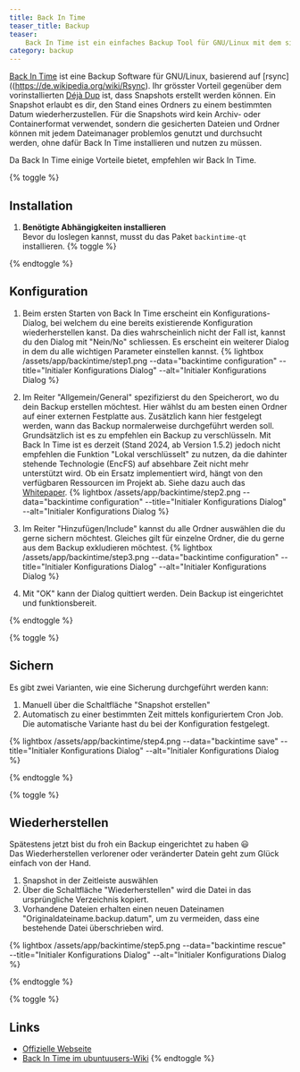 ```yaml
---
title: Back In Time
teaser_title: Backup
teaser:
    Back In Time ist ein einfaches Backup Tool für GNU/Linux mit dem sich Backups von Verzeichnisen und Dateien anfertigen und einfach Wiederherstellen lassen.
category: backup
---
```


[Back In Time](https://github.com/bit-team/backintime) ist eine Backup Software für GNU/Linux, basierend auf [rsync]((https://de.wikipedia.org/wiki/Rsync).
Ihr grösster Vorteil gegenüber dem vorinstallierten [Déjà Dup](https://wiki.ubuntuusers.de/D%C3%A9j%C3%A0_Dup/) ist, dass Snapshots erstellt werden können. Ein Snapshot erlaubt es dir, den Stand eines Ordners zu einem bestimmten Datum wiederherzustellen. Für die Snapshots wird kein Archiv- oder Containerformat verwendet, sondern die gesicherten Dateien und Ordner können mit jedem Dateimanager problemlos genutzt und durchsucht werden, ohne dafür Back In Time installieren und nutzen zu müssen.

Da Back In Time einige Vorteile bietet, empfehlen wir Back In Time.

{% toggle %}

## Installation
1. **Benötigte Abhängigkeiten installieren**<br>
   Bevor du loslegen kannst, musst du das Paket ``backintime-qt`` installieren.
{% toggle %}


{% endtoggle %}
## Konfiguration
1. Beim ersten Starten von Back In Time erscheint ein Konfigurations-Dialog, bei welchem du eine bereits existierende Konfiguration wiederherstellen kanst. Da dies wahrscheinlich nicht der Fall ist, kannst du den Dialog mit "Nein/No" schliessen. Es erscheint ein weiterer Dialog in dem du alle wichtigen Parameter einstellen kannst.
{% lightbox /assets/app/backintime/step1.png --data="backintime configuration" --title="Initialer Konfigurations Dialog" --alt="Initialer Konfigurations Dialog %}
2. Im Reiter "Allgemein/General" spezifizierst du den Speicherort, wo du dein Backup erstellen möchtest. Hier wählst du am besten einen Ordner auf einer externen Festplatte aus. Zusätzlich kann hier festgelegt werden, wann das Backup normalerweise durchgeführt werden soll. Grundsätzlich ist es zu empfehlen ein Backup zu verschlüsseln. Mit Back In Time ist es derzeit (Stand 2024, ab Version 1.5.2) jedoch nicht empfehlen die Funktion "Lokal verschlüsselt" zu nutzen, da die dahinter stehende Technologie (EncFS) auf absehbare Zeit nicht mehr unterstützt wird. Ob ein Ersatz implementiert wird, hängt von den verfügbaren Ressourcen im Projekt ab. Siehe dazu auch das [Whitepaper](https://github.com/bit-team/backintime/blob/dev/doc/ENCRYPT_TRANSITION.md).
{% lightbox /assets/app/backintime/step2.png --data="backintime configuration" --title="Initialer Konfigurations Dialog" --alt="Initialer Konfigurations Dialog %}

3. Im Reiter "Hinzufügen/Include" kannst du alle Ordner auswählen die du gerne sichern möchtest. Gleiches gilt für einzelne Ordner, die du gerne aus dem Backup exkludieren möchtest.
{% lightbox /assets/app/backintime/step3.png --data="backintime configuration" --title="Initialer Konfigurations Dialog" --alt="Initialer Konfigurations Dialog %}

4. Mit "OK" kann der Dialog quittiert werden. Dein Backup ist eingerichtet und funktionsbereit.



{% endtoggle %}

{% toggle %}
## Sichern
Es gibt zwei Varianten, wie eine Sicherung durchgeführt werden kann:

1. Manuell über die Schaltfläche "Snapshot erstellen"
2. Automatisch zu einer bestimmten Zeit mittels konfiguriertem Cron Job. Die automatische Variante hast du bei der Konfiguration festgelegt.

{% lightbox /assets/app/backintime/step4.png --data="backintime save" --title="Initialer Konfigurations Dialog" --alt="Initialer Konfigurations Dialog %}


{% endtoggle %}

{% toggle %}
## Wiederherstellen
Spätestens jetzt bist du froh ein Backup eingerichtet zu haben :smiley:  
Das Wiederherstellen verlorener oder veränderter Datein geht zum Glück einfach von der Hand.

1. Snapshot in der Zeitleiste auswählen
2. Über die Schaltfläche "Wiederherstellen" wird die Datei in das ursprüngliche Verzeichnis kopiert.
3. Vorhandene Dateien erhalten einen neuen Dateinamen "Originaldateiname.backup.datum", um zu vermeiden, dass eine bestehende Datei überschrieben wird.

{% lightbox /assets/app/backintime/step5.png --data="backintime rescue" --title="Initialer Konfigurations Dialog" --alt="Initialer Konfigurations Dialog %}


{% endtoggle %}


{% toggle %}
## Links
- [Offizielle Webseite]([http://backintime.le-web.org/](https://github.com/bit-team/backintime))
- [Back In Time im ubuntuusers-Wiki](https://wiki.ubuntuusers.de/Back_In_Time/)
{% endtoggle %}
